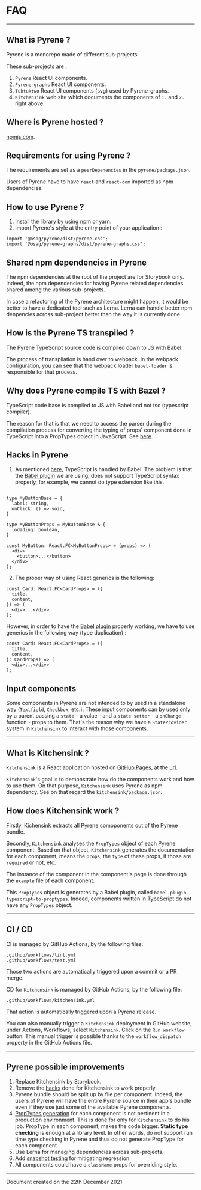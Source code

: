 # FAQ

----
## What is Pyrene ?
Pyrene is a monorepo made of different sub-projects.

These sub-projects are :
1. `Pyrene` React UI components.
2. `Pyrene-graphs` React UI components.
3. `Tuktuktwo` React UI components (svg) used by Pyrene-graphs.
4. `Kitchensink` web site which documents the components of `1.` and `2.` right above.

## Where is Pyrene hosted ?
[npmjs.com](https://www.npmjs.com/package/@osag/pyrene).

## Requirements for using Pyrene ?
The requirements are set as a `peerDepenencies` in the `pyrene/package.json`.

Users of Pyrene have to have `react` and `react-dom` imported as npm dependencies.

## How to use Pyrene ?
1. Install the library by using npm or yarn.
2. Import Pyrene's style at the entry point of your application :

```
import '@osag/pyrene/dist/pyrene.css';
import '@osag/pyrene-graphs/dist/pyrene-graphs.css';
```

## Shared npm dependencies in Pyrene
The npm dependencies at the root of the project are for Storybook only. Indeed, the npm dependencies for having Pyrene related dependencies shared among the various sub-projects.

In case a refactoring of the Pyrene architecture might happen, it would be better to have a dedicated tool such as Lerna. Lerna can handle better npm denpencies across sub-project better than the way it is currently done.


## How is the Pyrene TS transpiled ?
The Pyrene TypeScript source code is compiled down to JS with Babel.

The process of transpilation is hand over to webpack. In the webpack configuration, you can see that the webpack loader `babel-loader` is responsible for that process.

## <a name="why-does-pyrene-compile-ts-with-bazel"></a>Why does Pyrene compile TS with Bazel ?
TypeScript code base is compiled to JS with Babel and not tsc (typescript compiler).

The reason for that is that we need to access the parser during the compilation process for converting the typing of props' component done in TypeScript into a PropTypes object in JavaScript. See [here](#proptypes-generation).


## <a name="hacks-in-pyrene"></a>Hacks in Pyrene

1. As mentioned [here](#why-does-pyrene-compile-ts-with-bazel), TypeScript is handled by Babel. The problem is that the [Babel plugin](#proptypes-generation) we are using, does not support TypeScript syntax properly, for example, we cannot do type extension like this.

```

type MyButtonBase = {
  label: string,
  onClick: () => void,
}

type MyButtonProps = MyButtonBase & {
  lodading: boolean,
}

const MyButton: React.FC<MyButtonProps> = (props) => (
  <div>
    <button>...</button>
  </div>
);
```

2. The proper way of using React generics is the following:

```
const Card: React.FC<CardProps> = ({
  title,
  content,
}) => (
  <div>...</div>
);
```

However, in order to have the [Babel plugin](#proptypes-generation) properly working, we have to use generics in the following way (type duplication) :

```
const Card: React.FC<CardProps> = ({
  title,
  content,
}: CardProps) => (
  <div>...</div>
);
```

## Input components
Some components in Pyrene are not intended to by used in a standalone way (`Textfield`, `Checkbox`, etc.). These input components can by used only by a parent passing a `state` - a value - and a `state setter` - a `onChange` function - props to them. That's the reason why we have a `StateProvider` system in `Kitchensink` to interact with those components.

----
## What is Kitchensink ?
`Kitchensink` is a React application hosted on [GitHub Pages](https://pages.github.com/), at the [url](https://open-ch.github.io/pyrene/).

`Kitchensink`'s goal is to demonstrate how do the components work and how to use them. On that purpose, `Kitchensink` uses Pyrene as npm dependency. See on that regard the `kitchensink/package.json`.


## How does Kitchensink work ?

Firstly, Kichensink extracts all Pyrene comoponents out of the Pyrene bundle.

Secondly, `Kitchensink` analyses the `PropTypes` object of each Pyrene component. Based on that object, `Kitchensink` generates the documentation for each component, means the `props`, the `type` of these props, if those are `required` or not, etc.

The instance of the component in the component's page is done through the `example` file of each component.

<a name="proptypes-generation"></a> This `PropTypes` object is generates by a Babel plugin, called `babel-plugin-typescript-to-proptypes`. Indeed, components written in TypeScript do not have any `PropTypes` object.

----

## CI / CD
CI is managed by GitHub Actions, by the following files:

```
.github/workflows/lint.yml
.github/workflows/test.yml
```
Those two actions are automatically triggered upon a commit or a PR merge.

CD for `Kitchensink` is managed by GitHub Actions, by the following file:
```
.github/workflows/kitchensink.yml
```
That action is automatically triggered upon a Pyrene release.

You can also manually trigger a `Kitchensink` deployment in GitHub website, under Actions, Workflows, select `Kitchensink`. Click on the `Run workflow` button. This manual trigger is possible thanks to the `workflow_dispatch` property in the GitHub Actions file.

----

## Pyrene possible improvements

1) Replace Kitchensink by Storybook.
2) Remove the [hacks](#hacks-in-pyrene) done for Kitchensink to work properly.
2) Pyrene bundle should be split up by file per component. Indeed, the users of Pyrene will have the entire Pyrene source in their app's bundle even if they use just some of the available Pyrene components.
3) [PropTypes generation](#proptypes-generation) for each component is not pertinent in a production environment. This is done for only for `Kitchensink` to do his job. PropType in each component, makes the code bigger. **Static type checking** is enough at a library level. In other words, do not support run time type checking in Pyrene and thus do not generate PropType for each component.
4) Use Lerna for managing dependencies across sub-projects.
5) Add [snapshot testing](https://jestjs.io/docs/snapshot-testing) for mitigating regression.
6) All components could have a `className` props for overriding style.

----

Document created on the 22th December 2021 
